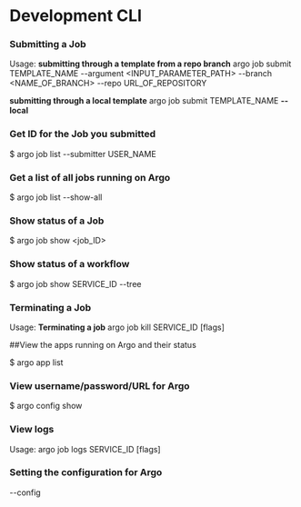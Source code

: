 # Development CLI


### Submitting a Job
  Usage: **submitting through a template from a repo branch**
    argo job submit TEMPLATE_NAME --argument <INPUT_PARAMETER_PATH> --branch 	&#60;NAME_OF_BRANCH&#62; --repo URL_OF_REPOSITORY

**submitting through a local template**
    argo job submit TEMPLATE_NAME **--local**

### Get ID for the Job you submitted

$ argo job list --submitter USER_NAME

### Get a list of all jobs running on Argo

$ argo job list --show-all


### Show status of a Job

$ argo job show <job_ID>

### Show status of a workflow

$ argo job show SERVICE_ID --tree


### Terminating a Job

Usage: **Terminating a job**
  argo job kill SERVICE_ID [flags]

##View the apps running on Argo and their status

$ argo app list

### View username/password/URL for Argo

$ argo config show

### View logs
  Usage:
    argo job logs SERVICE_ID [flags]

### Setting the configuration for Argo

--config
